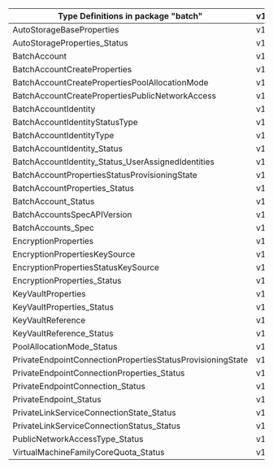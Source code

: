 | Type Definitions in package "batch"                        | v1alpha1api20210101 | v1beta20210101 |
|------------------------------------------------------------|---------------------|----------------|
| AutoStorageBaseProperties                                  | v1alpha1api20210101 | v1beta20210101 |
| AutoStorageProperties_Status                               | v1alpha1api20210101 | v1beta20210101 |
| BatchAccount                                               | v1alpha1api20210101 | v1beta20210101 |
| BatchAccountCreateProperties                               | v1alpha1api20210101 | v1beta20210101 |
| BatchAccountCreatePropertiesPoolAllocationMode             | v1alpha1api20210101 | v1beta20210101 |
| BatchAccountCreatePropertiesPublicNetworkAccess            | v1alpha1api20210101 | v1beta20210101 |
| BatchAccountIdentity                                       | v1alpha1api20210101 | v1beta20210101 |
| BatchAccountIdentityStatusType                             | v1alpha1api20210101 | v1beta20210101 |
| BatchAccountIdentityType                                   | v1alpha1api20210101 | v1beta20210101 |
| BatchAccountIdentity_Status                                | v1alpha1api20210101 | v1beta20210101 |
| BatchAccountIdentity_Status_UserAssignedIdentities         | v1alpha1api20210101 | v1beta20210101 |
| BatchAccountPropertiesStatusProvisioningState              | v1alpha1api20210101 | v1beta20210101 |
| BatchAccountProperties_Status                              | v1alpha1api20210101 | v1beta20210101 |
| BatchAccount_Status                                        | v1alpha1api20210101 | v1beta20210101 |
| BatchAccountsSpecAPIVersion                                | v1alpha1api20210101 | v1beta20210101 |
| BatchAccounts_Spec                                         | v1alpha1api20210101 | v1beta20210101 |
| EncryptionProperties                                       | v1alpha1api20210101 | v1beta20210101 |
| EncryptionPropertiesKeySource                              | v1alpha1api20210101 | v1beta20210101 |
| EncryptionPropertiesStatusKeySource                        | v1alpha1api20210101 | v1beta20210101 |
| EncryptionProperties_Status                                | v1alpha1api20210101 | v1beta20210101 |
| KeyVaultProperties                                         | v1alpha1api20210101 | v1beta20210101 |
| KeyVaultProperties_Status                                  | v1alpha1api20210101 | v1beta20210101 |
| KeyVaultReference                                          | v1alpha1api20210101 | v1beta20210101 |
| KeyVaultReference_Status                                   | v1alpha1api20210101 | v1beta20210101 |
| PoolAllocationMode_Status                                  | v1alpha1api20210101 | v1beta20210101 |
| PrivateEndpointConnectionPropertiesStatusProvisioningState | v1alpha1api20210101 | v1beta20210101 |
| PrivateEndpointConnectionProperties_Status                 | v1alpha1api20210101 | v1beta20210101 |
| PrivateEndpointConnection_Status                           | v1alpha1api20210101 | v1beta20210101 |
| PrivateEndpoint_Status                                     | v1alpha1api20210101 | v1beta20210101 |
| PrivateLinkServiceConnectionState_Status                   | v1alpha1api20210101 | v1beta20210101 |
| PrivateLinkServiceConnectionStatus_Status                  | v1alpha1api20210101 | v1beta20210101 |
| PublicNetworkAccessType_Status                             | v1alpha1api20210101 | v1beta20210101 |
| VirtualMachineFamilyCoreQuota_Status                       | v1alpha1api20210101 | v1beta20210101 |
